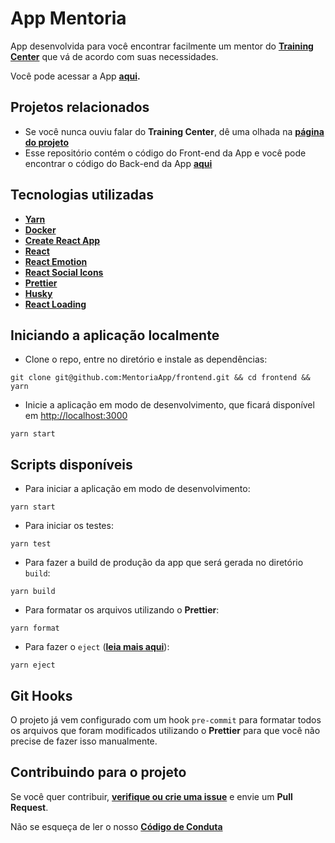 # App Mentoria

App desenvolvida para você encontrar facilmente um mentor do **[Training Center](https://github.com/training-center/mentoria)** que vá de acordo com suas necessidades.

Você pode acessar a App **[aqui](http://tc-mentor-search.herokuapp.com/).**

## Projetos relacionados

- Se você nunca ouviu falar do **Training Center**, dê uma olhada na **[página do projeto](https://trainingcenter.io)**
- Esse repositório contém o código do Front-end da App e você pode encontrar o código do Back-end da App **[aqui](https://github.com/MentoriaApp/backend)**

## Tecnologias utilizadas

- **[Yarn](https://yarnpkg.com/pt-BR/)**
- **[Docker](https://www.docker.com/)**
- **[Create React App](https://github.com/facebook/create-react-app)**
- **[React](https://reactjs.org/)**
- **[React Emotion](https://github.com/emotion-js/emotion)**
- **[React Social Icons](https://github.com/jaketrent/react-social-icons)**
- **[Prettier](https://prettier.io/)**
- **[Husky](https://github.com/typicode/husky)**
- **[React Loading](https://github.com/fakiolinho/react-loading)**

## Iniciando a aplicação localmente

- Clone o repo, entre no diretório e instale as dependências:

```
git clone git@github.com:MentoriaApp/frontend.git && cd frontend && yarn
```

- Inicie a aplicação em modo de desenvolvimento, que ficará disponível em [http://localhost:3000](http://localhost:3000)

```
yarn start
```

## Scripts disponíveis

- Para iniciar a aplicação em modo de desenvolvimento:

```
yarn start
```

- Para iniciar os testes:

```
yarn test
```

- Para fazer a build de produção da app que será gerada no diretório `build`:

```
yarn build
```

- Para formatar os arquivos utilizando o **Prettier**:

```
yarn format
```

- Para fazer o `eject` (**[leia mais aqui](https://facebook.github.io/create-react-app/docs/available-scripts#npm-run-eject)**):

```
yarn eject
```

## Git Hooks

O projeto já vem configurado com um hook `pre-commit` para formatar todos os arquivos que foram modificados utilizando o **Prettier** para que você não precise de fazer isso manualmente.

## Contribuindo para o projeto

Se você quer contribuir, **[verifique ou crie uma issue](https://github.com/MentoriaApp/frontend/issues)** e envie um **Pull Request**.

Não se esqueça de ler o nosso **[Código de Conduta](./CODE_OF_CONDUCT.md)**
